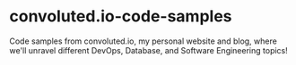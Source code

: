 # convoluted.io-code-samples
Code samples from convoluted.io, my personal website and blog, where we'll unravel different DevOps, Database, and Software Engineering topics!
